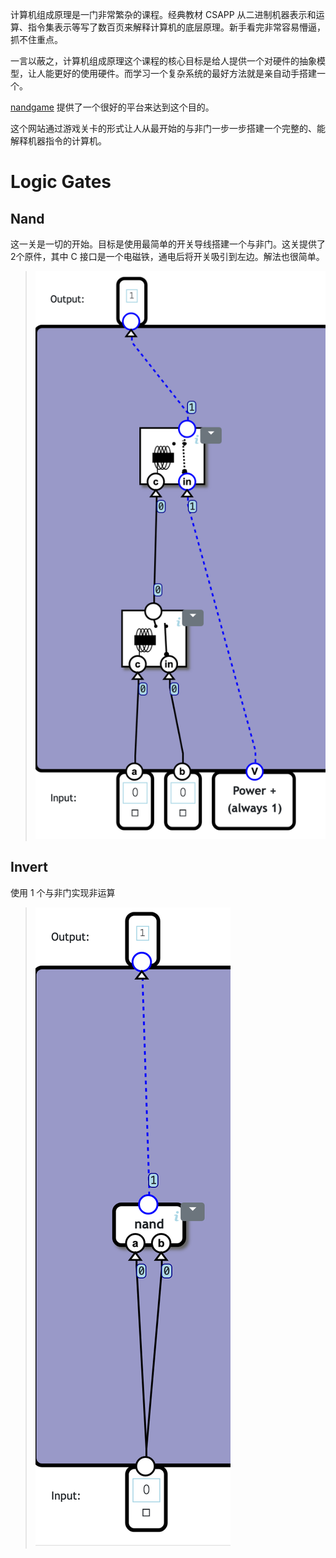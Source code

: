 计算机组成原理是一门非常繁杂的课程。经典教材 CSAPP 从二进制机器表示和运算、指令集表示等写了数百页来解释计算机的底层原理。新手看完非常容易懵逼，抓不住重点。

一言以蔽之，计算机组成原理这个课程的核心目标是给人提供一个对硬件的抽象模型，让人能更好的使用硬件。而学习一个复杂系统的最好方法就是亲自动手搭建一个。

[nandgame](https://nandgame.com/) 提供了一个很好的平台来达到这个目的。

这个网站通过游戏关卡的形式让人从最开始的与非门一步一步搭建一个完整的、能解释机器指令的计算机。

# Logic Gates

## Nand

这一关是一切的开始。目标是使用最简单的开关导线搭建一个与非门。这关提供了2个原件，其中 C 接口是一个电磁铁，通电后将开关吸引到左边。解法也很简单。
> <img src="https://github.com/xsw0/xsw0.github.io/blob/gh-pages/assets/Nandgame/Logic%20Gates/Nand.png?raw=true" />

## Invert

使用 1 个与非门实现非运算
> <img src="https://github.com/xsw0/xsw0.github.io/blob/gh-pages/assets/Nandgame/Logic%20Gates/Invert.png?raw=true" />